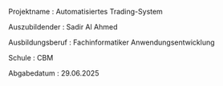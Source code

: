 
Projektname : Automatisiertes Trading-System

Auszubildender : Sadir Al Ahmed

Ausbildungsberuf : Fachinformatiker Anwendungsentwicklung

Schule : CBM

Abgabedatum : 29.06.2025

